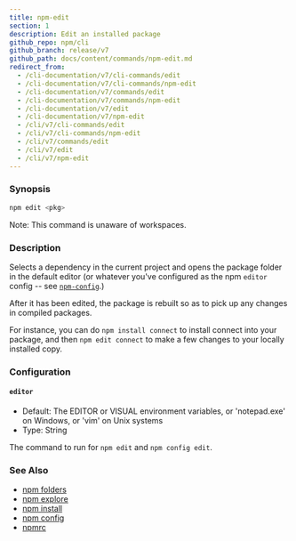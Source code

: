 ```yaml
---
title: npm-edit
section: 1
description: Edit an installed package
github_repo: npm/cli
github_branch: release/v7
github_path: docs/content/commands/npm-edit.md
redirect_from:
  - /cli-documentation/v7/cli-commands/edit
  - /cli-documentation/v7/cli-commands/npm-edit
  - /cli-documentation/v7/commands/edit
  - /cli-documentation/v7/commands/npm-edit
  - /cli-documentation/v7/edit
  - /cli-documentation/v7/npm-edit
  - /cli/v7/cli-commands/edit
  - /cli/v7/cli-commands/npm-edit
  - /cli/v7/commands/edit
  - /cli/v7/edit
  - /cli/v7/npm-edit
---
```


### Synopsis

```bash
npm edit <pkg>
```

Note: This command is unaware of workspaces.

### Description

Selects a dependency in the current project and opens the package folder in
the default editor (or whatever you've configured as the npm `editor`
config -- see [`npm-config`](npm-config).)

After it has been edited, the package is rebuilt so as to pick up any
changes in compiled packages.

For instance, you can do `npm install connect` to install connect
into your package, and then `npm edit connect` to make a few
changes to your locally installed copy.

### Configuration

#### `editor`

* Default: The EDITOR or VISUAL environment variables, or 'notepad.exe' on
  Windows, or 'vim' on Unix systems
* Type: String

The command to run for `npm edit` and `npm config edit`.



### See Also

* [npm folders](/cli/v7/configuring-npm/folders)
* [npm explore](/cli/v7/commands/npm-explore)
* [npm install](/cli/v7/commands/npm-install)
* [npm config](/cli/v7/commands/npm-config)
* [npmrc](/cli/v7/configuring-npm/npmrc)
